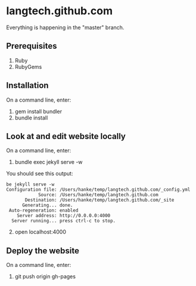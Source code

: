 langtech.github.com
===================

Everything is happening in the "master" branch. 

Prerequisites
-------------

1. Ruby
2. RubyGems

Installation
------------

On a command line, enter:

1. gem install bundler
2. bundle install

Look at and edit website locally
--------------------------------

On a command line, enter:

1. bundle exec jekyll serve -w

You should see this output:

    be jekyll serve -w
    Configuration file: /Users/hanke/temp/langtech.github.com/_config.yml
                Source: /Users/hanke/temp/langtech.github.com
           Destination: /Users/hanke/temp/langtech.github.com/_site
          Generating... done.
     Auto-regeneration: enabled
        Server address: http://0.0.0.0:4000
      Server running... press ctrl-c to stop.

2. open localhost:4000

Deploy the website
------------------

On a command line, enter:

1. git push origin gh-pages